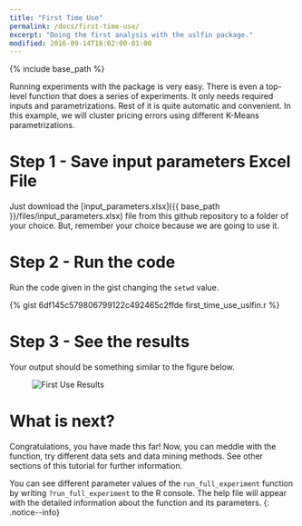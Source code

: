 ```yaml
---
title: "First Time Use"
permalink: /docs/first-time-use/
excerpt: "Doing the first analysis with the uslfin package."
modified: 2016-09-14T18:02:00-01:00
---
```


{% include base_path %}

Running experiments with the package is very easy. There is even a top-level function that does a series of experiments. It only needs required inputs and parametrizations. Rest of it is quite automatic and convenient. In this example, we will cluster pricing errors using different K-Means parametrizations.

# Step 1 - Save input parameters Excel File

Just download the [input_parameters.xlsx]({{ base_path }}/files/input_parameters.xlsx) file from this github repository to a folder of your choice. But, remember your choice because we are going to use it.

# Step 2 - Run the code

Run the code given in the gist changing the `setwd` value.

{% gist 6df145c579806799122c492465c2ffde first_time_use_uslfin.r %}

# Step 3 - See the results

Your output should be something similar to the figure below.

<figure>
  <img src="{{ base_path }}/images/uslfin-first-use-example.png" alt="First Use Results">
</figure>

# What is next?

Congratulations, you have made this far! Now, you can meddle with the function, try different data sets and data mining methods. See other sections of this tutorial for further information.

You can see different parameter values of the `run_full_experiment` function by writing `?run_full_experiment` to the R console. The help file will appear with the detailed information about the function and its parameters.
{: .notice--info}

<!--
Minimal Mistakes has been developed to be 100% compatible with hosting a site on [GitHub Pages](https://pages.github.com/). To get up and running with a new GitHub repository quickly, follow these steps or jump ahead to the [full installation guide]({{ base_path }}/docs/installation/).

## Fork the Theme

Fork the [Minimal Mistakes theme](https://github.com/mmistakes/minimal-mistakes/fork), then rename the repo to **USERNAME.github.io** --- replacing **USERNAME** with your GitHub username.

<figure>
  <img src="{{ base_path }}/images/mm-theme-fork-repo.png" alt="fork Minimal Mistakes">
</figure>

**Note:** Your Jekyll site should be viewable immediately at <http://USERNAME.github.io>. If it's not, you can force a rebuild by **Customizing Your Site** (see below for more details).
{: .notice--warning}

If you're hosting several Jekyll based sites under the same GitHub username you will have to use Project Pages instead of User Pages. Essentially you rename the repo to something other than **USERNAME.github.io** and create a `gh-pages` branch off of `master`. For more details on how to set things up check [GitHub's documentation](https://help.github.com/articles/user-organization-and-project-pages/).

<figure>
  <img src="{{ base_path }}/images/mm-gh-pages.gif" alt="creating a new branch on GitHub">
</figure>

**ProTip:** Be sure to [delete](https://github.com/blog/1377-create-and-delete-branches) the `gh-pages` branch if you forked Minimal Mistakes. This branch contains the documentation and demo site for the theme and you probably don't want that showing up in your repo.
{: .notice--info}

## Customize Your Site

Open up `_config.yml` found in the root of the repo and edit anything under **Site Settings**. For a full explanation of every setting be sure to read the [**Configuration**]({{ base_path }}/docs/configuration/) section, but for now let's just change the site's title.

<figure>
  <img src="{{ base_path }}/images/mm-github-edit-config.gif" alt="editing _config.yml file">
  <figcaption>Edit text files without leaving GitHub.com</figcaption>
</figure>

Committing a change to `_config.yml` (or any file in your repository) will force GitHub Pages to rebuild your site with Jekyll. It should then be viewable a few seconds later at `https://USERNAME.github.io`.

---

Congratulations! You've successfully forked the theme and are up an running with GitHub Pages. Now you're ready to add content and customize the site further.
-->
